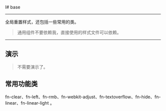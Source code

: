 I# base

---

全局重置样式，还包括一些常用的类。

> 通用组件不要依赖我，直接使用的样式文件可以依赖。

---

## 演示

> 不需要演示了。

## 常用功能类

fn-clear、fn-left、fn-rmb、fn-webkit-adjust、fn-textoverflow、fn-hide、fn-linear、fn-linear-light 。

